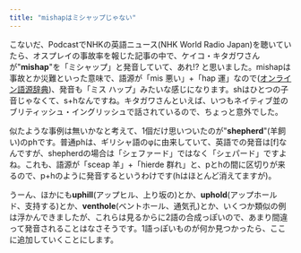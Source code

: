 ```yaml
---
title: "mishapはミシャップじゃない"
---
```


こないだ、PodcastでNHKの英語ニュース(NHK World Radio Japan)を聴いていたら、オスプレイの事故率を報じた記事の中で、ケイコ・キタガワさんが"**mishap**"を「ミシャップ」と発音していて、あれ!? と思いました。mishapは事故とか災難といった意味で、語源が「mis 悪い」+「hap 運」なので([オンライン語源辞典](http://www.etymonline.com/index.php?term=mishap))、発音も「ミス ハップ」みたいな感じになります。shはひとつの子音じゃなくて、s+hなんですね。キタガワさんといえば、いつもネイティブ並のブリティッシュ・イングリッシュで話されているので、ちょっと意外でした。

似たような事例は無いかなと考えて、1個だけ思いついたのが"**shepherd**"(羊飼い)のphです。普通phは、ギリシャ語のφに由来していて、英語での発音は[f]なんですが、shepherdの場合は「シェファード」ではなく「シェパード」ですよね。これも、語源が「sceap 羊」+「hierde 群れ」と、pとhの間に区切りが来るので、p+hのように発音するというわけです(hはほとんど消えてますが)。

うーん、ほかにも**uphill**(アップヒル、上り坂の)とか、**uphold**(アップホールド、支持する)とか、**venthole**(ベントホール、通気孔)とか、いくつか類似の例は浮かんできましたが、これらは見るからに2語の合成っぽいので、あまり間違って発音されることはなさそうです。1語っぽいものが何か見つかったら、ここに追加していくことにします。

